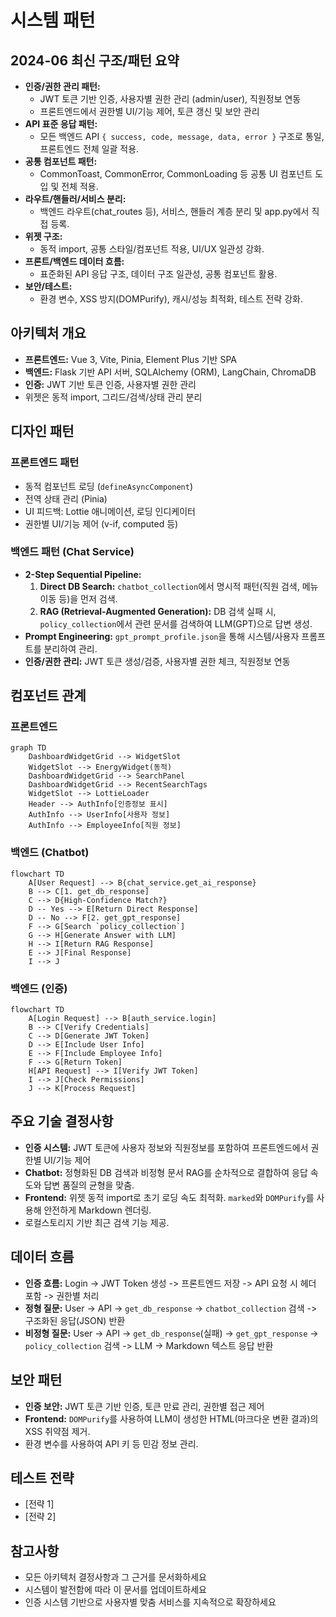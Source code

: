 # 시스템 패턴

## 2024-06 최신 구조/패턴 요약

- **인증/권한 관리 패턴:**
  - JWT 토큰 기반 인증, 사용자별 권한 관리 (admin/user), 직원정보 연동
  - 프론트엔드에서 권한별 UI/기능 제어, 토큰 갱신 및 보안 관리
- **API 표준 응답 패턴:**
  - 모든 백엔드 API `{ success, code, message, data, error }` 구조로 통일, 프론트엔드 전체 일괄 적용.
- **공통 컴포넌트 패턴:**
  - CommonToast, CommonError, CommonLoading 등 공통 UI 컴포넌트 도입 및 전체 적용.
- **라우트/핸들러/서비스 분리:**
  - 백엔드 라우트(chat_routes 등), 서비스, 핸들러 계층 분리 및 app.py에서 직접 등록.
- **위젯 구조:**
  - 동적 import, 공통 스타일/컴포넌트 적용, UI/UX 일관성 강화.
- **프론트/백엔드 데이터 흐름:**
  - 표준화된 API 응답 구조, 데이터 구조 일관성, 공통 컴포넌트 활용.
- **보안/테스트:**
  - 환경 변수, XSS 방지(DOMPurify), 캐시/성능 최적화, 테스트 전략 강화.

## 아키텍처 개요
- **프론트엔드:** Vue 3, Vite, Pinia, Element Plus 기반 SPA
- **백엔드:** Flask 기반 API 서버, SQLAlchemy (ORM), LangChain, ChromaDB
- **인증:** JWT 기반 토큰 인증, 사용자별 권한 관리
- 위젯은 동적 import, 그리드/검색/상태 관리 분리

## 디자인 패턴
### 프론트엔드 패턴
- 동적 컴포넌트 로딩 (`defineAsyncComponent`)
- 전역 상태 관리 (Pinia)
- UI 피드백: Lottie 애니메이션, 로딩 인디케이터
- 권한별 UI/기능 제어 (v-if, computed 등)

### 백엔드 패턴 (Chat Service)
- **2-Step Sequential Pipeline:**
  1.  **Direct DB Search:** `chatbot_collection`에서 명시적 패턴(직원 검색, 메뉴 이동 등)을 먼저 검색.
  2.  **RAG (Retrieval-Augmented Generation):** DB 검색 실패 시, `policy_collection`에서 관련 문서를 검색하여 LLM(GPT)으로 답변 생성.
- **Prompt Engineering:** `gpt_prompt_profile.json`을 통해 시스템/사용자 프롬프트를 분리하여 관리.
- **인증/권한 관리:** JWT 토큰 생성/검증, 사용자별 권한 체크, 직원정보 연동

## 컴포넌트 관계
### 프론트엔드
```mermaid
graph TD
    DashboardWidgetGrid --> WidgetSlot
    WidgetSlot --> EnergyWidget(동적)
    DashboardWidgetGrid --> SearchPanel
    DashboardWidgetGrid --> RecentSearchTags
    WidgetSlot --> LottieLoader
    Header --> AuthInfo[인증정보 표시]
    AuthInfo --> UserInfo[사용자 정보]
    AuthInfo --> EmployeeInfo[직원 정보]
```
### 백엔드 (Chatbot)
```mermaid
flowchart TD
    A[User Request] --> B{chat_service.get_ai_response}
    B --> C[1. get_db_response]
    C --> D{High-Confidence Match?}
    D -- Yes --> E[Return Direct Response]
    D -- No --> F[2. get_gpt_response]
    F --> G[Search `policy_collection`]
    G --> H[Generate Answer with LLM]
    H --> I[Return RAG Response]
    E --> J[Final Response]
    I --> J
```
### 백엔드 (인증)
```mermaid
flowchart TD
    A[Login Request] --> B[auth_service.login]
    B --> C[Verify Credentials]
    C --> D[Generate JWT Token]
    D --> E[Include User Info]
    E --> F[Include Employee Info]
    F --> G[Return Token]
    H[API Request] --> I[Verify JWT Token]
    I --> J[Check Permissions]
    J --> K[Process Request]
```

## 주요 기술 결정사항
- **인증 시스템:** JWT 토큰에 사용자 정보와 직원정보를 포함하여 프론트엔드에서 권한별 UI/기능 제어
- **Chatbot:** 정형화된 DB 검색과 비정형 문서 RAG를 순차적으로 결합하여 응답 속도와 답변 품질의 균형을 맞춤.
- **Frontend:** 위젯 동적 import로 초기 로딩 속도 최적화. `marked`와 `DOMPurify`를 사용해 안전하게 Markdown 렌더링.
- 로컬스토리지 기반 최근 검색 기능 제공.

## 데이터 흐름
- **인증 흐름:** Login -> JWT Token 생성 -> 프론트엔드 저장 -> API 요청 시 헤더 포함 -> 권한별 처리
- **정형 질문:** User -> API -> `get_db_response` -> `chatbot_collection` 검색 -> 구조화된 응답(JSON) 반환
- **비정형 질문:** User -> API -> `get_db_response`(실패) -> `get_gpt_response` -> `policy_collection` 검색 -> LLM -> Markdown 텍스트 응답 반환

## 보안 패턴
- **인증 보안:** JWT 토큰 기반 인증, 토큰 만료 관리, 권한별 접근 제어
- **Frontend:** `DOMPurify`를 사용하여 LLM이 생성한 HTML(마크다운 변환 결과)의 XSS 취약점 제거.
- 환경 변수를 사용하여 API 키 등 민감 정보 관리.

## 테스트 전략
- [전략 1]
- [전략 2]

## 참고사항
- 모든 아키텍처 결정사항과 그 근거를 문서화하세요
- 시스템이 발전함에 따라 이 문서를 업데이트하세요
- 인증 시스템 기반으로 사용자별 맞춤 서비스를 지속적으로 확장하세요 